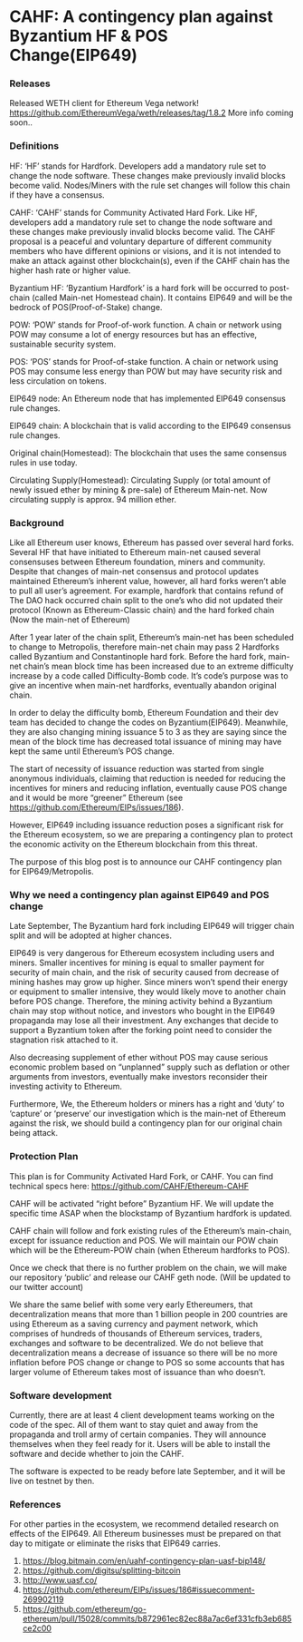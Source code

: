 # CAHF: A contingency plan against Byzantium HF & POS Change(EIP649)
### Releases

Released WETH client for Ethereum Vega network! https://github.com/EthereumVega/weth/releases/tag/1.8.2
More info coming soon..

### Definitions
HF: ‘HF’ stands for Hardfork. Developers add a mandatory rule set to change the node software. These changes make previously invalid blocks become valid. Nodes/Miners with the rule set changes will follow this chain if they have a consensus.

CAHF: ‘CAHF’ stands for Community Activated Hard Fork. Like HF, developers add a mandatory rule set to change the node software and these changes make previously invalid blocks become valid. The CAHF proposal is a peaceful and voluntary departure of different community members who have different opinions or visions, and it is not intended to make an attack against other blockchain(s), even if the CAHF chain has the higher hash rate or higher value.

Byzantium HF: ‘Byzantium Hardfork’ is a hard fork will be occurred to post-chain (called Main-net Homestead chain). It contains EIP649 and will be the bedrock of POS(Proof-of-Stake) change.

POW: ‘POW’ stands for Proof-of-work function. A chain or network using POW may consume a lot of energy resources but has an effective, sustainable security system.

POS: ‘POS’ stands for Proof-of-stake function. A chain or network using POS may consume less energy than POW but may have security risk and less circulation on tokens.

EIP649 node: An Ethereum node that has implemented EIP649 consensus rule changes.

EIP649 chain: A blockchain that is valid according to the EIP649 consensus rule changes.

Original chain(Homestead): The blockchain that uses the same consensus rules in use today.

Circulating Supply(Homestead): Circulating Supply (or total amount of newly issued ether by mining & pre-sale) of Ethereum Main-net. Now circulating supply is approx. 94 million ether.

### Background

Like all Ethereum user knows, Ethereum has passed over several hard forks. Several HF that have initiated to Ethereum main-net caused several consensuses between Ethereum foundation, miners and community. Despite that changes of main-net consensus and protocol updates maintained Ethereum’s inherent value, however, all hard forks weren’t able to pull all user’s agreement. For example, hardfork that contains refund of The DAO hack occurred chain split to the one’s who did not updated their protocol (Known as Ethereum-Classic chain) and the hard forked chain (Now the main-net of Ethereum)

After 1 year later of the chain split, Ethereum’s main-net has been scheduled to change to Metropolis, therefore main-net chain may pass 2 Hardforks called Byzantium and Constantinople hard fork. Before the hard fork, main-net chain’s mean block time has been increased due to an extreme difficulty increase by a code called Difficulty-Bomb code. It’s code’s purpose was to give an incentive when main-net hardforks, eventually abandon original chain.

In order to delay the difficulty bomb, Ethereum Foundation and their dev team has decided to change the codes on Byzantium(EIP649). Meanwhile, they are also changing mining issuance 5 to 3 as they are saying since the mean of the block time has decreased total issuance of mining may have kept the same until Ethereum’s POS change.

The start of necessity of issuance reduction was started from single anonymous individuals, claiming that reduction is needed for reducing the incentives for miners and reducing inflation, eventually cause POS change and it would be more “greener” Ethereum (see https://github.com/Ethereum/EIPs/issues/186).

However, EIP649 including issuance reduction poses a significant risk for the Ethereum ecosystem, so we are preparing a contingency plan to protect the economic activity on the Ethereum blockchain from this threat.

The purpose of this blog post is to announce our CAHF contingency plan for EIP649/Metropolis.

### Why we need a contingency plan against EIP649 and POS change

Late September, The Byzantium hard fork including EIP649 will trigger chain split and will be adopted at higher chances.

EIP649 is very dangerous for Ethereum ecosystem including users and miners. Smaller incentives for mining is equal to smaller payment for security of main chain, and the risk of security caused from decrease of mining hashes may grow up higher. Since miners won’t spend their energy or equipment to smaller intensive, they would likely move to another chain before POS change. Therefore, the mining activity behind a Byzantium chain may stop without notice, and investors who bought in the EIP649 propaganda may lose all their investment. Any exchanges that decide to support a Byzantium token after the forking point need to consider the stagnation risk attached to it.

Also decreasing supplement of ether without POS may cause serious economic problem based on “unplanned” supply such as deflation or other arguments from investors, eventually make investors reconsider their investing activity to Ethereum.

Furthermore, We, the Ethereum holders or miners has a right and ‘duty’ to ‘capture’ or ‘preserve’ our investigation which is the main-net of Ethereum against the risk, we should build a contingency plan for our original chain being attack.

### Protection Plan

This plan is for Community Activated Hard Fork, or CAHF. You can find technical specs here:
https://github.com/CAHF/Ethereum-CAHF

CAHF will be activated “right before” Byzantium HF. We will update the specific time ASAP when the blockstamp of Byzantium hardfork is updated.

CAHF chain will follow and fork existing rules of the Ethereum’s main-chain, except for issuance reduction and POS. We will maintain our POW chain which will be the Ethereum-POW chain (when Ethereum hardforks to POS).

Once we check that there is no further problem on the chain, we will make our repository ‘public’ and release our CAHF geth node. (Will be updated to our twitter account)

We share the same belief with some very early Ethereumers, that decentralization means that more than 1 billion people in 200 countries are using Ethereum as a saving currency and payment network, which comprises of hundreds of thousands of Ethereum services, traders, exchanges and software to be decentralized. We do not believe that decentralization means a decrease of issuance so there will be no more inflation before POS change or change to POS so some accounts that has larger volume of Ethereum takes most of issuance than who doesn’t.

### Software development

Currently, there are at least 4 client development teams working on the code of the spec. All of them want to stay quiet and away from the propaganda and troll army of certain companies. They will announce themselves when they feel ready for it. Users will be able to install the software and decide whether to join the CAHF.

The software is expected to be ready before late September, and it will be live on testnet by then.

### References

For other parties in the ecosystem, we recommend detailed research on effects of the EIP649. All Ethereum businesses must be prepared on that day to mitigate or eliminate the risks that EIP649 carries.

1. https://blog.bitmain.com/en/uahf-contingency-plan-uasf-bip148/
2. https://github.com/digitsu/splitting-bitcoin
3. http://www.uasf.co/
4. https://github.com/ethereum/EIPs/issues/186#issuecomment-269902119
5. https://github.com/ethereum/go-ethereum/pull/15028/commits/b872961ec82ec88a7ac6ef331cfb3eb685ce2c00


